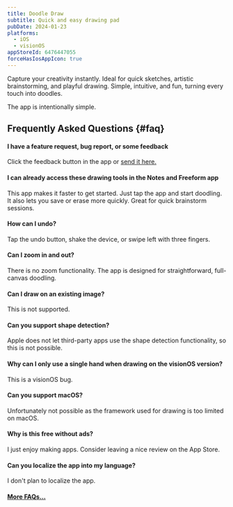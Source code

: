 ```yaml
---
title: Doodle Draw
subtitle: Quick and easy drawing pad
pubDate: 2024-01-23
platforms:
  - iOS
  - visionOS
appStoreId: 6476447055
forceHasIosAppIcon: true
---
```


Capture your creativity instantly. Ideal for quick sketches, artistic brainstorming, and playful drawing. Simple, intuitive, and fun, turning every touch into doodles.

The app is intentionally simple.

## Frequently Asked Questions {#faq}

#### I have a feature request, bug report, or some feedback

Click the feedback button in the app or [send it here.](https://sindresorhus.com/feedback?product=Doodle%20Draw&referrer=Website-FAQ)

#### I can already access these drawing tools in the Notes and Freeform app

This app makes it faster to get started. Just tap the app and start doodling. It also lets you save or erase more quickly. Great for quick brainstorm sessions.

#### How can I undo?

Tap the undo button, shake the device, or swipe left with three fingers.

#### Can I zoom in and out?

There is no zoom functionality. The app is designed for straightforward, full-canvas doodling.

#### Can I draw on an existing image?

This is not supported.

#### Can you support shape detection?

Apple does not let third-party apps use the shape detection functionality, so this is not possible.

#### Why can I only use a single hand when drawing on the visionOS version?

This is a visionOS bug.

#### Can you support macOS?

Unfortunately not possible as the framework used for drawing is too limited on macOS.

#### Why is this free without ads?

I just enjoy making apps. Consider leaving a nice review on the App Store.

#### Can you localize the app into my language?

I don't plan to localize the app.

#### [More FAQs…](/apps/faq)
